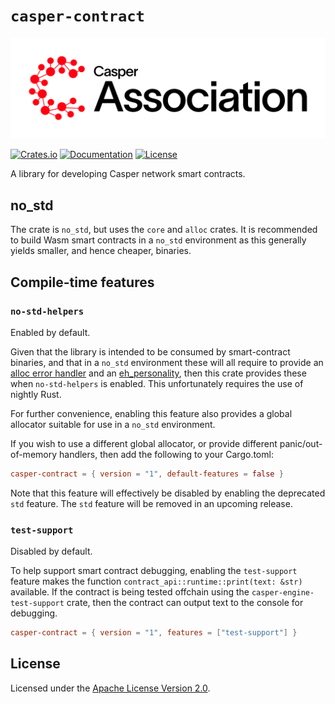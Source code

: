 # `casper-contract`

[![LOGO](https://raw.githubusercontent.com/casper-network/casper-node/master/images/casper-association-logo-primary.svg)](https://casper.network/)

[![Crates.io](https://img.shields.io/crates/v/casper-contract)](https://crates.io/crates/casper-contract)
[![Documentation](https://docs.rs/casper-contract/badge.svg)](https://docs.rs/casper-contract)
[![License](https://img.shields.io/badge/license-Apache-blue)](https://github.com/CasperLabs/casper-node/blob/master/LICENSE)

A library for developing Casper network smart contracts.

## no_std

The crate is `no_std`, but uses the `core` and `alloc` crates.  It is recommended to build Wasm smart contracts in a
`no_std` environment as this generally yields smaller, and hence cheaper, binaries.

## Compile-time features

### `no-std-helpers`

Enabled by default.

Given that the library is intended to be consumed by smart-contract binaries, and that in a `no_std` environment these
will all require to provide an [alloc error handler](https://github.com/rust-lang/rust/issues/51540) and an
[eh_personality](https://doc.rust-lang.org/unstable-book/language-features/lang-items.html#more-about-the-language-items),
then this crate provides these when `no-std-helpers` is enabled.  This unfortunately requires the use of nightly Rust.

For further convenience, enabling this feature also provides a global allocator suitable for use in a `no_std`
environment.

If you wish to use a different global allocator, or provide different panic/out-of-memory handlers, then add the
following to your Cargo.toml:

```toml
casper-contract = { version = "1", default-features = false }
```

Note that this feature will effectively be disabled by enabling the deprecated `std` feature.  The `std` feature will be
removed in an upcoming release.

### `test-support`

Disabled by default.

To help support smart contract debugging, enabling the `test-support` feature makes the function
`contract_api::runtime::print(text: &str)` available.  If the contract is being tested offchain using the
`casper-engine-test-support` crate, then the contract can output text to the console for debugging.

```toml
casper-contract = { version = "1", features = ["test-support"] }
```

## License

Licensed under the [Apache License Version 2.0](https://github.com/casper-network/casper-node/blob/master/LICENSE).
